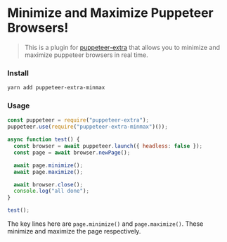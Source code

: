 # Minimize and Maximize Puppeteer Browsers!
> This is a plugin for [puppeteer-extra](https://github.com/berstend/puppeteer-extra) that allows you to minimize and maximize puppeteer browsers in real time.

### Install

```bash
yarn add puppeteer-extra-minmax
```

### Usage

```js
const puppeteer = require("puppeteer-extra");
puppeteer.use(require("puppeteer-extra-minmax")());

async function test() {
  const browser = await puppeteer.launch({ headless: false });
  const page = await browser.newPage();

  await page.minimize();
  await page.maximize();

  await browser.close();
  console.log("all done");
}

test();
```

The key lines here are `page.minimize()` and `page.maximize()`. These minimize and maximize the page respectively.
